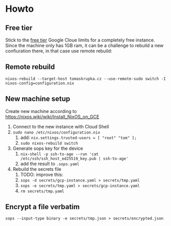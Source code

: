 # Howto

## Free tier

Stick to the [free tier](https://cloud.google.com/free/docs/free-cloud-features#free-tier-usage-limits) Google Cloue limits for a completely free instance. Since the machine only has 1GB ram, it can be a challenge to rebuild a new confiuration there, in that case use remote rebuild:

## Remote rebuild

```
nixos-rebuild --target-host tomaskrupka.cz --use-remote-sudo switch -I nixos-config=configuration.nix
```

## New machine setup

Create new machine according to https://nixos.wiki/wiki/Install_NixOS_on_GCE

1. Connect to the new instance with Cloud Shell
2. `sudo nano /etc/nixos/configuration.nix`
    1. add: `nix.settings.trusted-users = [ "root" "tom" ];`
    2. `sudo nixos-rebuild switch`
3. Generate sops key for the device
    1. `nix-shell -p ssh-to-age --run 'cat /etc/ssh/ssh_host_ed25519_key.pub | ssh-to-age'`
    2. add the result to `.sops.yaml`
4. Rebuild the secrets file
    1. TODO: improve this:
    2. `sops -d secrets/gcp-instance.yaml > secrets/tmp.yaml`
    3. `sops -e secrets/tmp.yaml > secrets/gcp-instance.yaml`
    4. `rm secrets/tmp.yaml`

## Encrypt a file verbatim

```
sops --input-type binary -e secrets/tmp.json > secrets/encrypted.json
```